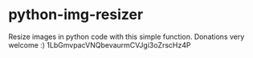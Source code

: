 # python-img-resizer
Resize images in python code with this simple function.
Donations very welcome :)
1LbGmvpacVNQbevaurmCVJgi3oZrscHz4P
